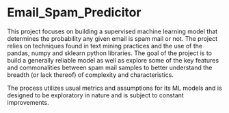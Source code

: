 # Email_Spam_Predicitor

This project focuses on building a supervised machine learning model that determines the probability any given email is spam mail or not. The project relies on techniques found in text mining practices and the use of the pandas, numpy and sklearn python libraries. The goal of the project is to build a generally reliable model as well as explore some of the key features and commonalities between spam mail samples to better understand the breadth (or lack thereof) of complexity and characteristics.

The process utilizes usual metrics and assumptions for its ML models and is designed to be exploratory in nature and is subject to constant improvements.
